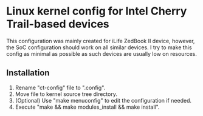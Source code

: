 # Linux kernel config for Intel Cherry Trail-based devices

This configuration was mainly created for iLife ZedBook II device, however, the SoC configuration should work on all similar devices. I try to make this config as minimal as possible as such devices are usually low on resources.

## Installation
1. Rename "ct-config" file to ".config".
2. Move file to kernel source tree directory.
3. (Optional) Use "make menuconfig" to edit the configuration if needed.
4. Execute "make && make modules\_install && make install".

